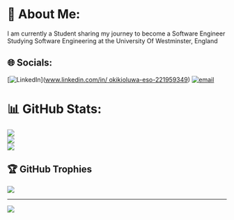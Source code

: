 # 💫 About Me:
I am currently a Student sharing my journey to become a Software Engineer<br>Studying Software Engineering at the University Of Westminster, England


## 🌐 Socials:
[![LinkedIn](https://img.shields.io/badge/LinkedIn-%230077B5.svg?logo=linkedin&logoColor=white)]([www.linkedin.com/in/
okikioluwa-eso-221959349](https://www.linkedin.com/in/okikioluwa-eso-221959349/))
 [![email](https://img.shields.io/badge/Email-D14836?logo=gmail&logoColor=white)](mailto:titoeso31@gmail.com) 
# 📊 GitHub Stats:
![](https://github-readme-stats.vercel.app/api?username=EshoTE&theme=default&hide_border=true&include_all_commits=false&count_private=false)<br/>
![](https://github-readme-streak-stats.herokuapp.com/?user=EshoTE&theme=default&hide_border=true)<br/>
![](https://github-readme-stats.vercel.app/api/top-langs/?username=EshoTE&theme=default&hide_border=true&include_all_commits=false&count_private=false&layout=compact)

## 🏆 GitHub Trophies
![](https://github-profile-trophy.vercel.app/?username=EshoTE&theme=default&no-frame=true&no-bg=false&margin-w=4)

---
[![](https://visitcount.itsvg.in/api?id=EshoTE&icon=0&color=12)](https://visitcount.itsvg.in)

<!-- Proudly created with GPRM ( https://gprm.itsvg.in ) -->

